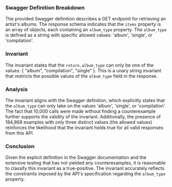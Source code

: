 ### Swagger Definition Breakdown
The provided Swagger definition describes a GET endpoint for retrieving an artist's albums. The response schema indicates that the `items` property is an array of objects, each containing an `album_type` property. The `album_type` is defined as a string with specific allowed values: 'album', 'single', or 'compilation'. 

### Invariant
The invariant states that the `return.album_type` can only be one of the values: { "album", "compilation", "single" }. This is a unary string invariant that restricts the possible values of the `album_type` field in the response.

### Analysis
The invariant aligns with the Swagger definition, which explicitly states that the `album_type` can only take on the values 'album', 'single', or 'compilation'. The fact that 10,000 calls were made without finding a counterexample further supports the validity of the invariant. Additionally, the presence of 184,868 examples with only three distinct values (the allowed values) reinforces the likelihood that the invariant holds true for all valid responses from this API.

### Conclusion
Given the explicit definition in the Swagger documentation and the extensive testing that has not yielded any counterexamples, it is reasonable to classify this invariant as a true-positive. The invariant accurately reflects the constraints imposed by the API's specification regarding the `album_type` property.
